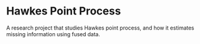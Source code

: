 # Hawkes Point Process
A research project that studies Hawkes point process, and how it estimates missing information using fused data.
